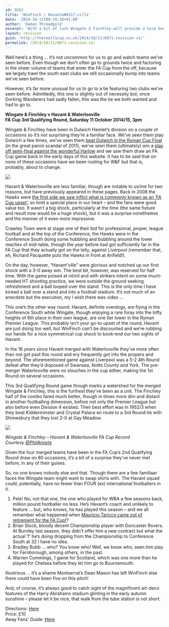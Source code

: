 ```yaml
---
id: 8882
title: 'WinFinch / Havant&#8217;ville'
date: '2014-10-11T09:29:38+01:00'
author: 'Damon Threadgold'
excerpt: 'With a bit of luck Wingate & Finchley will provide a nice bookend, providing a shock over the first team we saw provide a shock.'
layout: revision
guid: 'http://therealfacup.co.uk/2014/10/11/8871-revision-v1/'
permalink: /2014/10/11/8871-revision-v1/
---
```


Well here’s a thing … it’s not uncommon for us to go and watch teams we’ve seen before. Even though we don’t often go to grounds twice and factoring in the sheer volume of teams that enter the FA Cup from the off, because we largely trawl the south east clubs we still occasionally bump into teams we’ve seen before.

However, it’s far more unusual for us to go to a tie featuring two clubs we’ve seen before. Admittedly, this one is slightly out of necessity but, once Dorking Wanderers had sadly fallen, this was the tie we both wanted and had to go to.

**Wingate &amp; Finchley v Havant &amp; Waterlooville**  
**FA Cup 3rd Qualifying Round, Saturday 11 October 2014/15, 3pm**

Wingate &amp; Finchley have been in Dulwich Hamlet’s division on a couple of occasions so it’s not surprising they’re a familiar face. We’ve seen them play Dulwich a few times, we’ve seen them [beat Dulwich in the Ryman Cup Final](http://therealfacup.co.uk/2011/03/31/panini-scandal/) (in the great panini scandal of 2011), we’ve seen them (ultimately) win a [play off semi-final against the wonderful Harlow](http://therealfacup.co.uk/2011/05/04/sparkle/) and we saw them draw an FA Cup game back in the early days of this website. It has to be said that on none of these occasions have we been rooting for W&amp;F but that is, probably, about to change.

![](https://lh5.googleusercontent.com/-aUstjDLC45U/VDP1ZTecWUI/AAAAAAAAE9E/3C5nQoPrGJg/s567/IMG_0486.JPG)

Havant &amp; Waterlooville are less familiar, though are notable to us/me for two reasons, but have previously appeared in these pages. Back in 2008 the Hawks were [the first side we saw inflict what is commonly known as an ‘FA Cup upset’](http://therealfacup.co.uk/2008/10/25/20089-4th-qualifying-round/), so hold a special place in our heart – and the fans were good value too. It wasn’t a big shock, particularly at the time (the same fixture and result now would be a huge shock), but it was a surprise nonetheless and the manner of it even more impressive.

Crawley Town were at stage one of their bid for professional, proper, league football and at the top of the Conference, the Hawks were in the Conference South doing some hubbling and bubbling around the lower reaches of mid-table, though the year before had got sufficiently far in the FA Cup that they actually got on the telly, against Liverpool (remember that, eh, Richard Pacquette puts the Hawks in front at Anfield!).

On the day, however, “Havant’ville” were glorious and notched up our first shock with a 3-0 away win. The best bit, however, was reserved for half time. With the game poised at nil/nil and with strikers intent on some much-needed HT shooting practice, we were outside the ground seeking refreshment and a ball looped over the stand. This is the only time I have kicked a ball over a stand and into a football stadium. It’s not much of an anecdote but the execution, my I wish there was video …

This one’s the other way round. Havant, definite overdogs, are flying in the Conference South while Wingate, though enjoying a rare foray into the lofty heights of 6th place in their own league, are one tier lower in the Ryman Premier League. This probably isn’t your go-to upset of the round, Havant are just doing too well, but WinFinch can’t be discounted and we’re rubbing our hands for a nice symmetrical cup shock to book-end our two sights of Havant.

In the 16 years since Havant merged with Waterlooville they’ve more often than not got past this round and ery frequently got into the propers and beyond. The aforementioned game against Liverpool was a 5-2 4th Round defeat after they’d disposed of Swansea, Notts County and York. The pre-merger Waterlooville were no slouches in the cup either, making the 1st Round on several occasions.

This 3rd Qualifying Round game though marks a watershed for the merged Wingate &amp; Finchley, this is the furthest they’ve been as a unit. The Finchley half of the combo fared much better, though in times more dim and distant in another footballing dimension, before not only the Premier League but also before even Division 4 existed. Their best effort was in 1952/3 when they beat Kidderminster and Crystal Palace en route to a 3rd Round tie with Shrewsbury that they lost 2-0 at Gay Meadow.

![](https://lh3.googleusercontent.com/-krq3w5IVJl8/VDPwI0yUn-I/AAAAAAAAE8s/eNheze78eRU/s912/WinHav.jpg)

*Wingate &amp; Finchley – Havant &amp; Waterlooville FA Cup Record  
Courtesy [@PhilAnnets](https://twitter.com/PhilAnnets)*

Given the four merged teams have been in the FA Cup’s 2nd Qualifying Round draw on 80 occasions, it’s a bit of a surprise they’ve never met before, in any of their guises.

So, no one knows nobody else and that. Though there are a few familiaar faces the Wingate team might want to swap shirts with. The Havant squad could, potentially, have no fewer than FOUR (ex) international footballers in it.

1. Pele! No, not that one, the one who played for WBA a few seasons back, million pound footballer no less. He’s Havant’s coach and unlikely to feature … but, who knows, he has played this season – and we all remember what happened when [Mauricio Taricco came out of retirement for the FA Cup!](http://therealfacup.co.uk/2010/11/17/woking-up-the-neighbours/)?
2. Brian Stock, bloody decent Championship player with Doncaster Rovers. At Burnley last season, they didn’t offer him a new contract but what the actual ‘f’ he’s doing dropping from the Championship to Conference South at 32 I have no idea.
3. Bradley Bubb … who? You know who! Well, we know who, seen him play for Farnborough, among others, in the past.
4. Warren Cummings, 1 game for Scotland, which was one more than he played for Chelsea before they let him go to Bournemouth.

Illustrious … it’s a shame Montserrat’s Dean Mason has left WinFinch else there could have been five on this pitch!

And, of course, it’s always good to catch sight of the magnificent art-deco features of the Harry Abrahams stadium glinting in the early autumn sunshine – please let it be nice, that walk from the tube station is not short.

Directions: [Here](https://goo.gl/maps/ySlDc)  
Price: £10  
Away Fans’ Guide: [Here](http://www.wingatefinchley.com/guide.php)